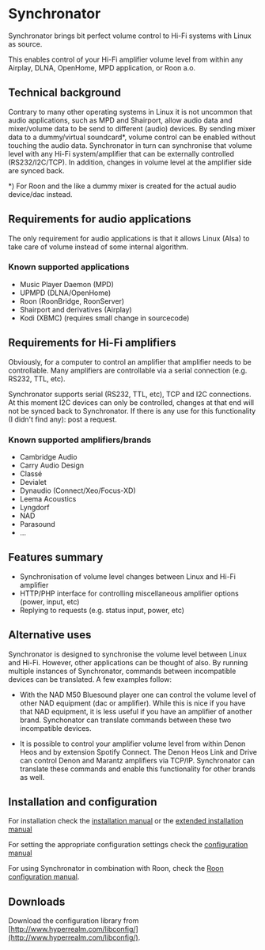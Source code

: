 # Synchronator

Synchronator brings bit perfect volume control to Hi-Fi systems with Linux as source. 

This enables control of your Hi-Fi amplifier volume level from within any Airplay, DLNA, OpenHome, MPD application, or Roon a.o.


## Technical background

Contrary to many other operating systems in Linux it is not uncommon that audio applications, such as MPD and Shairport, allow audio data and mixer/volume data to be send to different (audio) devices. By sending mixer data to a dummy/virtual soundcard*, volume control can be enabled without touching the audio data. Synchronator in turn can synchronise that volume level with any Hi-Fi system/amplifier that can be externally controlled (RS232/I2C/TCP). In addition, changes in volume level at the amplifier side are synced back.

*) For Roon and the like a dummy mixer is created for the actual audio device/dac instead.

## Requirements for audio applications

The only requirement for audio applications is that it allows Linux (Alsa) to take care of volume instead of some internal algorithm.

### Known supported applications
- Music Player Daemon (MPD)
- UPMPD (DLNA/OpenHome)
- Roon (RoonBridge, RoonServer)
- Shairport and derivatives (Airplay)
- Kodi (XBMC) (requires small change in sourcecode)


## Requirements for Hi-Fi amplifiers

Obviously, for a computer to control an amplifier that amplifier needs to be controllable. Many amplifiers are controllable via a serial connection (e.g. RS232, TTL, etc). 

Synchronator supports serial (RS232, TTL, etc), TCP and I2C connections. At this moment I2C devices can only be controlled, changes at that end will not be synced back to Synchronator. If there is any use for this functionality (I didn't find any): post a request.

### Known supported amplifiers/brands
- Cambridge Audio
- Carry Audio Design
- Classé
- Devialet
- Dynaudio (Connect/Xeo/Focus-XD)
- Leema Acoustics
- Lyngdorf
- NAD
- Parasound
- ...


## Features summary

- Synchronisation of volume level changes between Linux and Hi-Fi amplifier
- HTTP/PHP interface for controlling miscellaneous amplifier options (power, input, etc)
- Replying to requests (e.g. status input, power, etc)

## Alternative uses

Synchronator is designed to synchronise the volume level between Linux and Hi-Fi. However, other applications can be thought of also. By running multiple instances of Synchronator, commands between incompatible devices can be translated. A few examples follow:

- With the NAD M50 Bluesound player one can control the volume level of other NAD equipment (dac or amplifier). While this is nice if you have that NAD equipment, it is less useful if you have an amplifier of another brand. Synchonator can translate commands between these two incompatible devices.

- It is possible to control your amplifier volume level from within Denon Heos and by extension Spotify Connect. The Denon Heos Link and Drive can control Denon and Marantz amplifiers via TCP/IP. Synchronator can translate these commands and enable this functionality for other brands as well.

## Installation and configuration

For installation check the [installation manual](INSTALL_MANUAL.md) or the [extended installation manual](INSTALL_MANUAL_EXT.md)

For setting the appropriate configuration settings check the [configuration manual](CONFIG_MANUAL.md)

For using Synchronator in combination with Roon, check the [Roon configuration manual](INSTALL_ROON.md).

## Downloads

Download the configuration library from [http://www.hyperrealm.com/libconfig/](http://www.hyperrealm.com/libconfig/).
